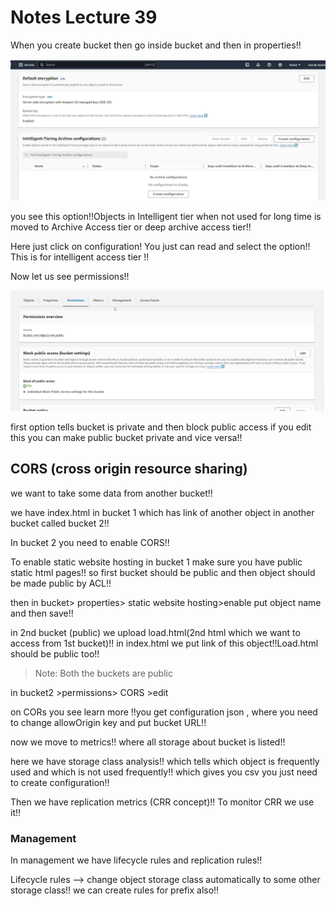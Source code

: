 # Notes Lecture 39

When you create bucket then go inside bucket and then in properties!!

![alt text](image.png)

you see this option!!Objects in Intelligent tier when not used for long time is moved to Archive Access tier or
deep archive access tier!!

Here just click on configuration! You just can read and select the option!!
This is for intelligent access tier !!

Now let us see permissions!!

![alt text](image-1.png)
 
 first option tells bucket is private and then block public access if you edit this you can make public 
 bucket private and vice versa!!

## CORS (cross origin resource sharing)

we want to take some data from another bucket!!

we have index.html in bucket 1 which has link of another object in another
bucket called bucket 2!!

In bucket 2 you need to enable CORS!!

To enable static website hosting in bucket 1 make sure you have public static html pages!! so first bucket should be public and then object should be made public by ACL!!

then in bucket> properties> static website hosting>enable
put object name and then save!!

in 2nd bucket (public) we upload load.html(2nd html which we want to access from 1st bucket)!! in index.html we put link of this object!!Load.html should be public too!!

>Note: Both the buckets are public

in bucket2 >permissions> CORS >edit

on CORs you see learn more !!you get configuration json , where you need to change allowOrigin key and put bucket URL!!

now we move to metrics!! where all storage about bucket is listed!!

here we have storage class analysis!! which tells which object is frequently used and which is not used frequently!!
which gives you csv you just need to create configuration!!

Then we have replication metrics (CRR concept)!! To monitor CRR we use it!!

### Management

In management we have lifecycle rules and replication rules!!

Lifecycle rules --> change object storage class automatically to some other storage class!! we can create rules for prefix also!!




